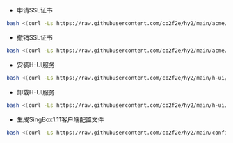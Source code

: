 * 申请SSL证书
```bash
bash <(curl -Ls https://raw.githubusercontent.com/co2f2e/hy2/main/acme/acme2.0.sh)
```
* 撤销SSL证书
```bash
bash <(curl -Ls https://raw.githubusercontent.com/co2f2e/hy2/main/acme/revoke_acme2.0.sh)
```

* 安装H-UI服务
```bash
bash <(curl -Ls https://raw.githubusercontent.com/co2f2e/hy2/main/h-ui/install_hui.sh)
```

* 卸载H-UI服务
```bash
bash <(curl -Ls https://raw.githubusercontent.com/co2f2e/hy2/main/h-ui/uninstall_hui.sh)
```

* 生成SingBox1.11客户端配置文件
```bash
bash <(curl -Ls https://raw.githubusercontent.com/co2f2e/hy2/main/config/create_singbox_client_config_file.sh)
```







